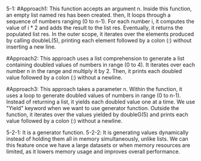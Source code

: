 5-1:
#Approach1:
This function accepts an argument n. Inside this function, an empty list named res has been created. then, It loops through a sequence of numbers ranging (0 to n-1). For each number i, it computes the value of i * 2 and adds the result to the list res. Eventually, it returns the populated list res. In the outer scope, it iterates over the elements produced by calling doubleL(5), printing each element followed by a colon (:) without inserting a new line.

#Approach2:
This approach uses a list comprehension to generate a list containing doubled values of numbers in range (0 to 4). It iterates over each number n in the range and multiply it by 2. Then, it prints each doubled value followed by a colon (:) without a newline.

#Approach3:
This approach takes a parameter n. Within the function, it uses a loop to generate doubled values of numbers in range (0 to n-1). Instead of returning a list, it yields each doubled value one at a time. We use "Yield" keyword when we want to use generator function. Outside the function, it iterates over the values yielded by doubleG(5) and prints each value followed by a colon (:) without a newline.

  
5-2-1: It is a generator function.
5-2-2: lt is generating values dynamically instead of holding them all in memory simultaneously, unlike lists. We can this feature once we have a large datasets or when memory resources are limited, as it lowers memory usage and improves overall performance.
